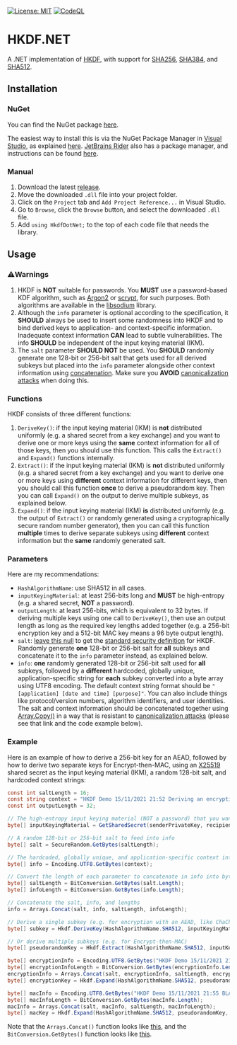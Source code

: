 [![License: MIT](https://img.shields.io/badge/License-MIT-blue.svg)](https://github.com/samuel-lucas6/HKDF.NET/blob/main/LICENSE)
[![CodeQL](https://github.com/samuel-lucas6/HKDF.NET/actions/workflows/codeql-analysis.yml/badge.svg)](https://github.com/samuel-lucas6/HKDF.NET/actions)

# HKDF.NET
A .NET implementation of [HKDF](https://tools.ietf.org/html/rfc5869), with support for [SHA256](https://docs.microsoft.com/en-us/dotnet/api/system.security.cryptography.hmacsha256?view=net-6.0), [SHA384](https://docs.microsoft.com/en-us/dotnet/api/system.security.cryptography.hmacsha384?view=net-6.0), and [SHA512](https://docs.microsoft.com/en-us/dotnet/api/system.security.cryptography.hmacsha512?view=net-6.0).

## Installation
### NuGet
You can find the NuGet package [here](https://www.nuget.org/packages/HkdfDotNet).

The easiest way to install this is via the NuGet Package Manager in [Visual Studio](https://visualstudio.microsoft.com/vs/), as explained [here](https://docs.microsoft.com/en-us/nuget/quickstart/install-and-use-a-package-in-visual-studio). [JetBrains Rider](https://www.jetbrains.com/rider/) also has a package manager, and instructions can be found [here](https://www.jetbrains.com/help/rider/Using_NuGet.html).

### Manual
1. Download the latest [release](https://github.com/samuel-lucas6/HKDF.NET/releases/latest).
2. Move the downloaded `.dll` file into your project folder.
3. Click on the `Project` tab and `Add Project Reference...` in Visual Studio.
4. Go to `Browse`, click the `Browse` button, and select the downloaded `.dll` file.
5. Add `using HkdfDotNet;` to the top of each code file that needs the library.

## Usage
### ⚠️Warnings
1. HKDF is **NOT** suitable for passwords. You **MUST** use a password-based KDF algorithm, such as [Argon2](https://www.rfc-editor.org/rfc/rfc9106.html) or [scrypt](https://datatracker.ietf.org/doc/html/rfc7914), for such purposes. Both algorithms are available in the [libsodium](https://doc.libsodium.org/password_hashing) library.
2. Although the `info` parameter is optional according to the specification, it **SHOULD** always be used to insert some randomness into HKDF and to bind derived keys to application- and context-specific information. Inadequate context information **CAN** lead to subtle vulnerabilities. The info **SHOULD** be independent of the input keying material (IKM).
3. The `salt` parameter **SHOULD NOT** be used. You **SHOULD** randomly generate one 128-bit or 256-bit salt that gets used for all derived subkeys but placed into the `info` parameter alongside other context information using [concatenation](https://github.com/samuel-lucas6/Kryptor/blob/5a2dc250ac801b3da701464cdc12b041a1d0e201/src/KryptorCLI/GeneralPurpose/Arrays.cs#L30). Make sure you **AVOID** [canonicalization attacks](https://github.com/samuel-lucas6/Cryptography-Guidelines#notes-2) when doing this.

### Functions
HKDF consists of three different functions:
1. `DeriveKey()`: if the input keying material (IKM) is **not** distributed uniformly (e.g. a shared secret from a key exchange) and you want to derive one or more keys using the **same** context information for all of those keys, then you should use this function. This calls the `Extract()` and `Expand()` functions internally.
2. `Extract()`: if the input keying material (IKM) is **not** distributed uniformly (e.g. a shared secret from a key exchange) and you want to derive one or more keys using **different** context information for different keys, then you should call this function **once** to derive a pseudorandom key. Then you can call `Expand()` on the output to derive multiple subkeys, as explained below.
3. `Expand()`: if the input keying material (IKM) **is** distributed uniformly (e.g. the output of `Extract()` or randomly generated using a cryptographically secure random number generator), then you can call this function **multiple** times to derive separate subkeys using **different** context information but the **same** randomly generated salt.

### Parameters
Here are my recommendations:
- `HashAlgorithmName`: use SHA512 in all cases.
- `inputKeyingMaterial`: at least 256-bits long and **MUST** be high-entropy (e.g. a shared secret, **NOT** a password).
- `outputLength`: at least 256-bits, which is equivalent to 32 bytes. If deriving multiple keys using one call to `DeriveKey()`, then use an output length as long as the required key lengths added together (e.g. a 256-bit encryption key and a 512-bit MAC key means a 96 byte output length).
- `salt`: [leave this null](https://soatok.blog/2021/11/17/understanding-hkdf/) to get the [standard security definition](https://github.com/paseto-standard/paseto-spec/blob/dfd1115170724b056b3c1ac722239cf7084755a8/docs/Rationale-V3-V4.md#better-use-of-hkdf-salts-change) for HKDF. Randomly generate **one** 128-bit or 256-bit salt for **all** subkeys and concatenate it to the `info` parameter instead, as explained below.
- `info`: **one** randomly generated 128-bit or 256-bit salt used for **all** subkeys, followed by a **different** hardcoded, globally unique, application-specific string for **each** subkey converted into a byte array using UTF8 encoding. The default context string format should be `"[application] [date and time] [purpose]"`. You can also include things like protocol/version numbers, algorithm identifiers, and user identities. The salt and context information should be concatenated together using [Array.Copy()](https://github.com/samuel-lucas6/Kryptor/blob/5a2dc250ac801b3da701464cdc12b041a1d0e201/src/KryptorCLI/GeneralPurpose/Arrays.cs#L30) in a way that is resistant to [canonicalization attacks](https://github.com/samuel-lucas6/Cryptography-Guidelines#notes-2) (please see that link and the code example below).

### Example
Here is an example of how to derive a 256-bit key for an AEAD, followed by how to derive two separate keys for Encrypt-then-MAC, using an [X25519](https://datatracker.ietf.org/doc/html/rfc7748) shared secret as the input keying material (IKM), a random 128-bit salt, and hardcoded context strings:

```c#
const int saltLength = 16;
const string context = "HKDF Demo 15/11/2021 21:52 Deriving an encryption key for ChaCha20-Poly1305";
const int outputLength = 32;

// The high-entropy input keying material (NOT a password) that you want to derive subkeys from
byte[] inputKeyingMaterial = GetSharedSecret(senderPrivateKey, recipientPublicKey);

// A random 128-bit or 256-bit salt to feed into info
byte[] salt = SecureRandom.GetBytes(saltLength);

// The hardcoded, globally unique, and application-specific context information
byte[] info = Encoding.UTF8.GetBytes(context);

// Convert the length of each parameter to concatenate in info into bytes
byte[] saltLength = BitConversion.GetBytes(salt.Length);
byte[] infoLength = BitConversion.GetBytes(info.Length);

// Concatenate the salt, info, and lengths
info = Arrays.Concat(salt, info, saltLength, infoLength);

// Derive a single subkey (e.g. for encryption with an AEAD, like ChaCha20-Poly1305 or AES-GCM)
byte[] subkey = Hkdf.DeriveKey(HashAlgorithmName.SHA512, inputKeyingMaterial, outputLength, info);

// Or derive multiple subkeys (e.g. for Encrypt-then-MAC)
byte[] pseudorandomKey = Hkdf.Extract(HashAlgorithmName.SHA512, inputKeyingMaterial);

byte[] encryptionInfo = Encoding.UTF8.GetBytes("HKDF Demo 15/11/2021 21:54 ChaCha20 encryption key");
byte[] encryptionInfoLength = BitConversion.GetBytes(encryptionInfo.Length);
encryptionInfo = Arrays.Concat(salt, encryptionInfo, saltLength, encryptionInfoLength);
byte[] encryptionKey = Hkdf.Expand(HashAlgorithmName.SHA512, pseudorandomKey, outputLength, encryptionInfo);

byte[] macInfo = Encoding.UTF8.GetBytes("HKDF Demo 15/11/2021 21:55 BLAKE2b MAC key");
byte[] macInfoLength = BitConversion.GetBytes(macInfo.Length);
macInfo = Arrays.Concat(salt, macInfo, saltLength, macInfoLength);
byte[] macKey = Hkdf.Expand(HashAlgorithmName.SHA512, pseudorandomKey, outputLength * 2, macInfo);
```

Note that the `Arrays.Concat()` function looks like [this](https://github.com/samuel-lucas6/Kryptor/blob/5a2dc250ac801b3da701464cdc12b041a1d0e201/src/KryptorCLI/GeneralPurpose/Arrays.cs#L30), and the `BitConversion.GetBytes()` function looks like [this](https://github.com/samuel-lucas6/Kryptor/blob/5a2dc250ac801b3da701464cdc12b041a1d0e201/src/KryptorCLI/GeneralPurpose/BitConversion.cs#L27).
